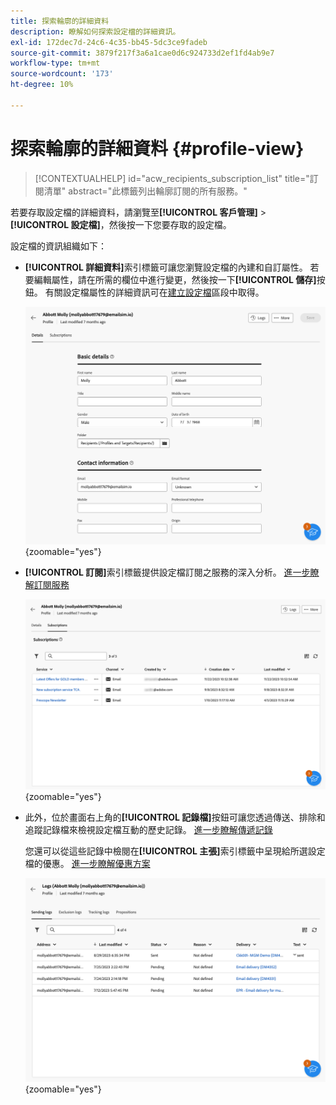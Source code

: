```yaml
---
title: 探索輪廓的詳細資料
description: 瞭解如何探索設定檔的詳細資訊。
exl-id: 172dec7d-24c6-4c35-bb45-5dc3ce9fadeb
source-git-commit: 3879f217f3a6a1cae0d6c924733d2ef1fd4ab9e7
workflow-type: tm+mt
source-wordcount: '173'
ht-degree: 10%

---
```


# 探索輪廓的詳細資料 {#profile-view}

>[!CONTEXTUALHELP]
>id="acw_recipients_subscription_list"
>title="訂閱清單"
>abstract="此標籤列出輪廓訂閱的所有服務。"

若要存取設定檔的詳細資料，請瀏覽至&#x200B;**[!UICONTROL 客戶管理]** > **[!UICONTROL 設定檔]**，然後按一下您要存取的設定檔。

設定檔的資訊組織如下：

* **[!UICONTROL 詳細資料]**&#x200B;索引標籤可讓您瀏覽設定檔的內建和自訂屬性。 若要編輯屬性，請在所需的欄位中進行變更，然後按一下&#x200B;**[!UICONTROL 儲存]**&#x200B;按鈕。 有關設定檔屬性的詳細資訊可在[建立設定檔](create-profile.md)區段中取得。

  ![](assets/profile-details.png){zoomable="yes"}

* **[!UICONTROL 訂閱]**&#x200B;索引標籤提供設定檔訂閱之服務的深入分析。 [進一步瞭解訂閱服務](manage-services.md)

  ![](assets/profile-subscriptions.png){zoomable="yes"}

* 此外，位於畫面右上角的&#x200B;**[!UICONTROL 記錄檔]**&#x200B;按鈕可讓您透過傳送、排除和追蹤記錄檔來檢視設定檔互動的歷史記錄。 [進一步瞭解傳遞記錄](../monitor/delivery-logs.md)

  您還可以從這些記錄中檢閱在&#x200B;**[!UICONTROL 主張]**&#x200B;索引標籤中呈現給所選設定檔的優惠。 [進一步瞭解優惠方案](../msg/offers.md)

  ![](assets/profile-logs.png){zoomable="yes"}
